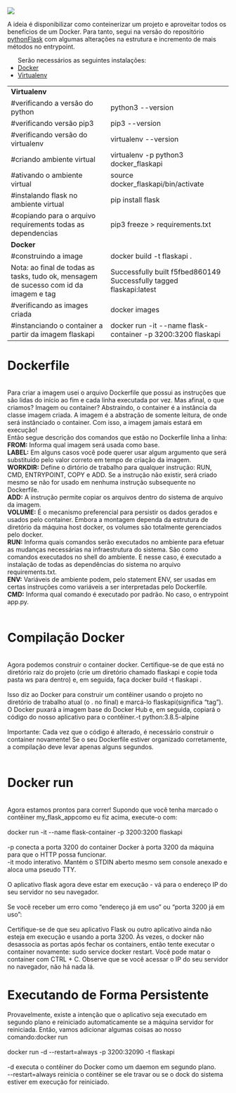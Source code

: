 <img src="https://techcrunch.com/wp-content/uploads/2015/09/docker-dark.png?w=711">

A ideia é disponibilizar como conteinerizar um projeto e aproveitar todos os benefícios de um Docker. Para tanto, segui na versão do repositório <a href="https://github.com/teixeirafabiano/pythonFlask">pythonFlask</a> com algumas alterações na estrutura e incremento de mais métodos no entrypoint.

<ul>
Serão necessários as seguintes instalações:
  <li><a href="https://docs.docker.com/engine/install/ubuntu/">Docker</a></li>
  <li><a href="https://virtualenv.pypa.io/en/stable/installation.html">Virtualenv</a></li>
</ul>

<table align=center border=0>
  <tr>
    <td colspan=2><b>Virtualenv</b></td>
  </tr>
  <tr>
    <td>#verificando a versão do python</td>
    <td>python3 --version</td>
  </tr>
  <tr>
    <td>#verificando versão pip3</td>
    <td>pip3 --version</td>
  </tr>
  <tr>
    <td>#verificando versão do virtualenv</td>
    <td>virtualenv --version</td>
  </tr>
  <tr>
    <td>#criando ambiente virtual</td>
    <td>virtualenv -p python3 docker_flaskapi</td>
  </tr>
  <tr>
    <td>#ativando o ambiente virtual</td>
    <td>source docker_flaskapi/bin/activate</td>
  </tr>
  <tr>
    <td>#instalando flask no ambiente virtual</td>
    <td>pip install flask</td>
  </tr>
  <tr>
    <td>#copiando para o arquivo requirements todas as dependencias</td>
    <td>pip3 freeze > requirements.txt</td>
  </tr>
  <tr>
    <td colspan=2><b>Docker</b></td>
  </tr>
  <tr>
    <td>#construindo a image</td>
    <td>docker build -t flaskapi .</td>
  </tr>
  <tr>
    <td>Nota: ao final de todas as tasks, tudo ok, mensagem de sucesso com id da imagem e tag</td>
    <td>Successfully built f5fbed860149<br>
        Successfully tagged flaskapi:latest
    </td>
  </tr>
  <tr>
    <td>#verificando as images criada</td>
    <td>docker images</td>
  </tr>
  <tr>
    <td>#instanciando o container a partir da imagem flaskapi</td>
    <td>docker run -it --name flask-container -p 3200:3200 flaskapi</td>
  </tr>
</table>

Dockerfile
==========
<br>
Para criar a imagem usei o arquivo Dockerfile que possui as instruções que são lidas do início ao fim e cada linha executada por vez. Mas afinal, o que criamos? Imagem ou container? Abstraindo, o container é a instância da classe imagem criada. A imagem é a abstração de somente leitura, de onde será instânciado o container. Com isso, a imagem jamais estará em execução!
<br>
Então segue descrição dos comandos que estão no Dockerfile linha a linha:
<br>
<b>FROM:</b> Informa qual imagem será usada como base.<br>
<b>LABEL:</b> Em alguns casos você pode querer usar algum argumento que será substituído pelo valor correto em tempo de criação da imagem.<br>
<b>WORKDIR:</b> Define o dirtório de trabalho para qualquer instrução: RUN, CMD, ENTRYPOINT, COPY e ADD. Se a instrução não existir, será criado mesmo se não for usado em nenhuma instrução subsequente no Dockerfile.<br>
<b>ADD:</b> A instrução permite copiar os arquivos dentro do sistema de arquivo da imagem.<br>
<b>VOLUME:</b> É o mecanismo preferencial para persistir os dados gerados e usados pelo container. Embora a montagem dependa da estrutura de diretório da máquina host docker, os volumes são totalmente gerenciados pelo docker.<br>
<b>RUN:</b> Informa quais comandos serão executados no ambiente para efetuar as mudanças necessárias na infraestrutura do sistema. São como comandos executados no shell do ambiente. E nesse caso, é executado a instalação de todas as dependências do sistema no arquivo requirements.txt.<br>
<b>ENV:</b> Variáveis de ambiente podem, pelo statement ENV, ser usadas em certas instruções como variáveis a ser interpretadas pelo Dockerfile.<br>
<b>CMD:</b> Informa qual comando é executado por padrão. No caso, o entrypoint app.py.<br>
<br>

Compilação Docker
=================
<br>
Agora podemos construir o container docker. Certifique-se de que está no diretório raiz do projeto (crie um diretório chamado flaskapi e copie toda pasta ws para dentro) e, em seguida, faça docker build -t flaskapi .
<br><br>
Isso diz ao Docker para construir um contêiner usando o projeto no diretório de trabalho atual (o . no final) e marcá-lo flaskapi(significa “tag”). O Docker puxará a imagem base do Docker Hub e, em seguida, copiará o código do nosso aplicativo para o contêiner.-t python:3.8.5-alpine
<br><br>
Importante: Cada vez que o código é alterado, é necessário construir o container novamente! Se o seu Dockerfile estiver organizado corretamente, a compilação deve levar apenas alguns segundos.
<br>
<br>

Docker run
==========
<br>
Agora estamos prontos para correr! Supondo que você tenha marcado o contêiner my_flask_appcomo eu fiz acima, execute-o com:
<br><br>
docker run -it --name flask-container -p 3200:3200 flaskapi
<br><br>
-p conecta a porta 3200 do container Docker à porta 3200 da máquina para que o HTTP possa funcionar.<br>
-it modo interativo. Mantém o STDIN aberto mesmo sem console anexado e aloca uma pseudo TTY.<br>
<br>
O aplicativo flask agora deve estar em execução - vá para o endereço IP do seu servidor no seu navegador.
<br><br>
Se você receber um erro como “endereço já em uso” ou “porta 3200 já em uso”:
<br><br>
Certifique-se de que seu aplicativo Flask ou outro aplicativo ainda não esteja em execução e usando a porta 3200. Às vezes, o docker não desassocia as portas após fechar os containers, então tente executar o container novamente: sudo service docker restart. Você pode matar o container com CTRL + C. Observe que se você acessar o IP do seu servidor no navegador, não há nada lá.

Executando de Forma Persistente
===============================
Provavelmente, existe a intenção que o aplicativo seja executado em segundo plano e reiniciado automaticamente se a máquina servidor for reiniciada. Então, vamos adicionar algumas coisas ao nosso comando:docker run<br>
<br>
docker run -d --restart=always -p 3200:32090 -t flaskapi
<br><br>
-d executa o contêiner do Docker como um daemon em segundo plano.<br>
--restart=always reinicia o contêiner se ele travar ou se o dock do sistema estiver em execução for reiniciado.<br>
